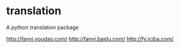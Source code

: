 # translation

A python translation package

http://fanyi.youdao.com/
http://fanyi.baidu.com/
http://fy.iciba.com/
